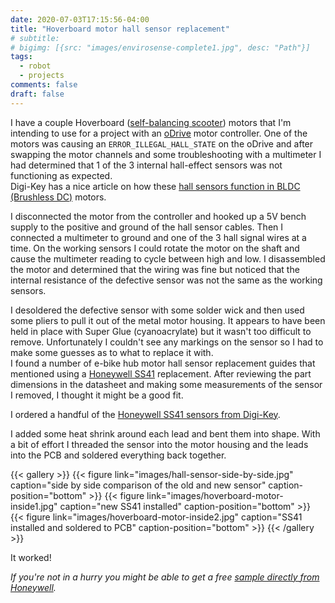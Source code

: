```yaml
---
date: 2020-07-03T17:15:56-04:00
title: "Hoverboard motor hall sensor replacement"
# subtitle: 
# bigimg: [{src: "images/envirosense-complete1.jpg", desc: "Path"}]
tags:
  - robot
  - projects
comments: false
draft: false
---
```


I have a couple Hoverboard ([self-balancing scooter](https://en.wikipedia.org/wiki/Self-balancing_scooter)) motors that I'm intending to use for a project with an [oDrive](https://odriverobotics.com/) motor controller.
One of the motors was causing an `ERROR_ILLEGAL_HALL_STATE` on the oDrive and after swapping the motor channels and some troubleshooting with a multimeter I had determined that 1 of the 3 internal hall-effect sensors was not functioning as expected.  
Digi-Key has a nice article on how these [hall sensors function in BLDC (Brushless DC)](https://www.digikey.com/en/blog/using-bldc-hall-sensors-as-position-encoders-part-1) motors.
<!--more-->
I disconnected the motor from the controller and hooked up a 5V bench supply to the positive and ground of the hall sensor cables. Then I connected a multimeter to ground and one of the 3 hall signal wires at a time. On the working sensors I could rotate the motor on the shaft and cause the multimeter reading to cycle between high and low. I disassembled the motor and determined that the wiring was fine but noticed that the internal resistance of the defective sensor was not the same as the working sensors.

I desoldered the defective sensor with some solder wick and then used some pliers to pull it out of the metal motor housing. It appears to have been held in place with Super Glue (cyanoacrylate) but it wasn't too difficult to remove. Unfortunately I couldn't see any markings on the sensor so I had to make some guesses as to what to replace it with.  
I found a number of e-bike hub motor hall sensor replacement guides that mentioned using a [Honeywell SS41](https://sensing.honeywell.com/honeywell-sensing-bipolar-hall-effect-digital-position-sensor-IC-ss41-l-t2-t3-s-sp-datasheet-32312814-b-en.pdf) replacement.
After reviewing the part dimensions in the datasheet and making some measurements of the sensor I removed, I thought it might be a good fit.

I ordered a handful of the [Honeywell SS41 sensors from Digi-Key](https://www.digikey.com/product-detail/en/SS41/480-1999-ND/701354).

I added some heat shrink around each lead and bent them into shape. With a bit of effort I threaded the sensor into the motor housing and the leads into the PCB and soldered everything back together.

{{< gallery >}}
{{< figure link="images/hall-sensor-side-by-side.jpg" caption="side by side comparison of the old and new sensor" caption-position="bottom" >}}
{{< figure link="images/hoverboard-motor-inside1.jpg" caption="new SS41 installed" caption-position="bottom" >}}
{{< figure link="images/hoverboard-motor-inside2.jpg" caption="SS41 installed and soldered to PCB" caption-position="bottom" >}}
{{< /gallery >}}

It worked!

*If you're not in a hurry you might be able to get a free [sample directly from Honeywell](https://sensing.honeywell.com/SS41-bipolar).*